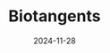 ---  
layout: startup_page  
title: "Biotangents"  
id: "biotangents.co.uk"  
permalink: "/biotangentsbiotangents.co.uk11282024/"  
website: "https://www.biotangents.co.uk/"  
funding_round: ""  
funding_amount: "£2.3M"  
investors: "Eos, British Business Investments, Kelvin Capital, Scottish Enterprise"  
about: "Biotangents develops next-generation molecular diagnostics for the animal health sector, focusing on livestock. Their on-farm device provides rapid, accurate disease diagnostics, improving herd health, productivity, and sustainability while reducing antibiotic use. This addresses a critical need in the dairy industry, reducing costs and improving animal welfare."  
markets: "Agritech, Animal Health, Biotechnology Research, Veterinary, Medical Device, Chemical"  
hq: "Penicuik, Midlothian, United Kingdom"  
founded_year: "2015"  
linkedin: "https://www.linkedin.com/company/biotangents"  
twitter: "https://twitter.com/biotangents"  
instagram: ""  
facebook: ""  
crunchbase: "https://www.crunchbase.com/organization/biotangents"  
pitchbook: "https://pitchbook.com/profiles/company/225722-26"  

date_display: "28-Nov-2024"  
date: "2024-11-28"

# SEO Optimization  
meta_title: "Biotangents -  Funding (£2.3M)"  
meta_description: "Biotangents, Biotangents develops next-generation molecular diagnostics for the animal health sector, focusing on livestock. Their on-farm device provides rapid, a..."  
meta_keywords: "Biotangents, Agritech, Animal Health, Biotechnology Research, Veterinary, Medical Device, Chemical,  funding"  
canonical_url: "https://startup.projectstartups.com/biotangentsbiotangents.co.uk11282024/"  
---